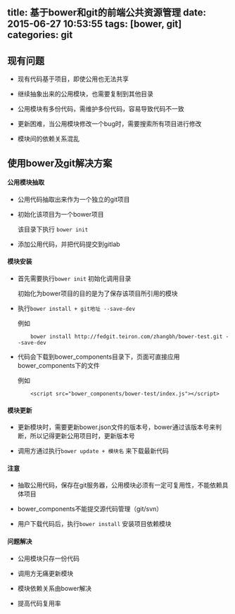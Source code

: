 title: 基于bower和git的前端公共资源管理
date: 2015-06-27 10:53:55
tags: [bower, git]
categories: git
---

## 现有问题 ##

* 现有代码基于项目，即使公用也无法共享

* 继续抽象出来的公用模块，也需要复制到其他目录

* 公用模块有多份代码，需维护多份代码，容易导致代码不一致

* 更新困难，当公用模块修改一个bug时，需要搜索所有项目进行修改

* 模块间的依赖关系混乱


## 使用bower及git解决方案 ##

#### 公用模块抽取 ####

* 公用代码抽取出来作为一个独立的git项目

* 初始化该项目为一个bower项目

	该目录下执行 `bower init`

* 添加公用代码，并把代码提交到gitlab


#### 模块安装 ####

* 首先需要执行`bower init` 初始化调用目录
	
	初始化为bower项目的目的是为了保存该项目所引用的模块

* 执行`bower install + git地址 --save-dev`

	例如
	```
		bower install http://fedgit.teiron.com/zhangbh/bower-test.git --save-dev
	```
* 代码会下载到bower_components目录下，页面可直接应用bower_components下的文件

	例如
	```
		<script src="bower_components/bower-test/index.js"></script>
	```

#### 模块更新 ####

* 更新模块时，需要更新bower.json文件的版本号，bower通过该版本号来判断，所以记得更新公用项目时，更新版本号

* 调用方通过执行`bower update + 模块名` 来下载最新代码

#### 注意  ####

* 抽取公用代码，保存在git服务器，公用模块必须有一定可复用性，不能依赖具体项目

* bower_components不能提交源代码管理（git/svn）

* 用户下载代码后，执行`bower install` 安装项目依赖模块

#### 问题解决 ####

* 公用模块只存一份代码

* 调用方无痛更新模块

* 模块依赖关系由bower解决 

* 提高代码复用率



